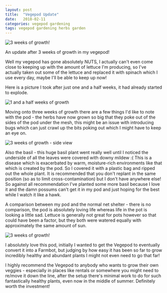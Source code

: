 ```yaml
---
layout: post
title:  "Vegepod Update"
date:   2018-02-11
categories: vegepod gardening
tags: vegepod gardening herbs garden
---
```


![3 weeks of growth!](/images/vegepod/47_progress_feb_2018_3wks.jpg)

An update after 3 weeks of growth in my vegepod!

<!--more-->

Well my vegepod has gone absolutely NUTS, I actually can't even come close to keeping up with the amount of lettuce I'm producing, so I've actually taken out some of the lettuce and replaced it with spinach which I use every day, maybe I'll be able to keep up now!

Here is a picture I took after just one and a half weeks, it had already started to explode.

![1 and a half weeks of growth](/images/vegepod/46_1_half_week_progress.jpg)

Moving onto three weeks of growth there are a few things I'd like to note with the pod - the herbs have now grown so big that they poke out of the sides of the pod under the mesh, this might be an issue with introducing bugs which can just crawl up the bits poking out which I might have to keep an eye on.

![3 weeks of growth - side view](/images/vegepod/48_progress_feb_2018_3wks.jpg)

Also the basil - this huge basil plant went really well until I noticed the underside of all the leaves were covered with downy mildew :( This is a disease which is exacerbated by warm, moisture-rich environments like that which is created by the pod. So I covered it with a plastic bag and ripped out the whole plant. It is recommended that you don't replant in the same position (so as to limit cross-contamination) but I don't have anywhere else! So against all recommendation I've planted some more basil because I love it and the damn possums can't get it in my pod and just hoping for the best while I watch it like a hawk.

A comparison between my pod and the normal net shelter - there is no comparison, the pod is absolutely loving life whereas life in the pot is looking a little sad. Lettuce is generally not great for pots however so that could have been a factor, but they both were watered equally with approximately the same amount of sun.

![3 weeks of growth!](/images/vegepod/47_progress_feb_2018_3wks.jpg)

I absolutely love this pod, initially I wanted to get the Vegepod to eventually convert it into a Farmbot, but judging by how easy it has been so far to grow incredibly healthy and abundant plants I might not even need to go that far! 

I highly recommend the Vegepod to anybody who wants to grow their own veggies - especially in places like rentals or somewhere you might need to re/move it down the line, after the setup there's minimal work to do for such fantastically healthy plants, even now in the middle of summer. Definitely worth the investment!